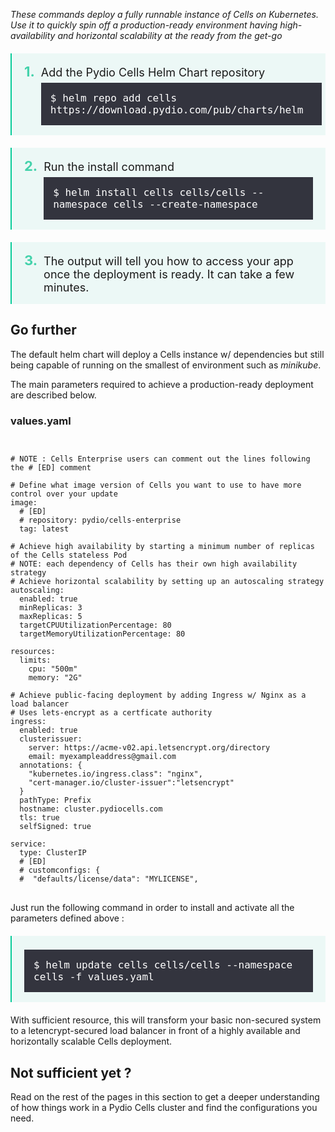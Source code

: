 <style type="text/css">
ol.numbering {
  counter-reset: my-awesome-counter;
}

ol.numbering li {
  counter-increment: my-awesome-counter;
}

ol.numbering li:before {
  content: counter(my-awesome-counter) ". ";
  color: #44d2ab;
  font-weight: bold;
  margin-right: 10px;
  font-size: 22px;
}

ol.install-steps {
  padding-left: 0 !important;
  list-style: none;
  padding: 0;
  margin:0;
}
ol.install-steps li {
  border-left: 2px solid #08cc99;
  display:flex;
  align-items: baseline;
  background-color: #ecf8f6;
  padding: 16px 20px;
  margin: 20px 0 !important;
}

ol.install-steps li p {
  display: inline;
  width: 100%;
  margin: 0 !important;
  font-size: 18px !important;
}

ol.install-steps li code {
    font-size: 16px !important;
    display: block;
    margin: 0 !important;
    padding: 15px 30px 15px 15px !important;
    background-color: rgb(42 42 53 / 95%) !important;
    color: white !important;
    margin-top: 6px !important;
}

ol span.geshifilter {
    display: inherit;
}

</style>

_These commands deploy a fully runnable instance of Cells on Kubernetes. Use it to quickly spin off a production-ready environment having high-availability and horizontal scalability at the ready from the get-go_

<ol class="install-steps numbering">
<li><p>Add the Pydio Cells Helm Chart repository<br> <code>$ helm repo add cells https://download.pydio.com/pub/charts/helm</code></p></li>
<li><p>Run the install command<br> <code>$ helm install cells cells/cells --namespace cells --create-namespace</code></li>
<li><p>The output will tell you how to access your app once the deployment is ready. It can take a few minutes.</p></li>
</ol>

## Go further

The default helm chart will deploy a Cells instance w/ dependencies but still being capable of running on the smallest of environment such as *minikube*.

The main parameters required to achieve a production-ready deployment are described below.

### values.yaml

<pre>
<code>

# NOTE : Cells Enterprise users can comment out the lines following the # [ED] comment

# Define what image version of Cells you want to use to have more control over your update
image:
  # [ED]
  # repository: pydio/cells-enterprise
  tag: latest

# Achieve high availability by starting a minimum number of replicas of the Cells stateless Pod
# NOTE: each dependency of Cells has their own high availability strategy
# Achieve horizontal scalability by setting up an autoscaling strategy 
autoscaling:
  enabled: true
  minReplicas: 3
  maxReplicas: 5
  targetCPUUtilizationPercentage: 80
  targetMemoryUtilizationPercentage: 80

resources:
  limits:
    cpu: "500m"
    memory: "2G"

# Achieve public-facing deployment by adding Ingress w/ Nginx as a load balancer
# Uses lets-encrypt as a certficate authority
ingress:
  enabled: true
  clusterissuer:
    server: https://acme-v02.api.letsencrypt.org/directory
    email: myexampleaddress@gmail.com
  annotations: {
    "kubernetes.io/ingress.class": "nginx",
    "cert-manager.io/cluster-issuer":"letsencrypt"
  }
  pathType: Prefix
  hostname: cluster.pydiocells.com
  tls: true
  selfSigned: true

service:
  type: ClusterIP
  # [ED]
  # customconfigs: {
  #  "defaults/license/data": "MYLICENSE",
</code>
</pre>

Just run the following command in order to install and activate all the parameters defined above :

<ol class="install-steps">
<li><code>$ helm update cells cells/cells --namespace cells -f values.yaml</code></li>
</ol>

With sufficient resource, this will transform your basic non-secured system to a letencrypt-secured load balancer in front of a highly available and horizontally scalable Cells deployment. 

## Not sufficient yet ?

Read on the rest of the pages in this section to get a deeper understanding of how things work in a Pydio Cells cluster and find the configurations you need.